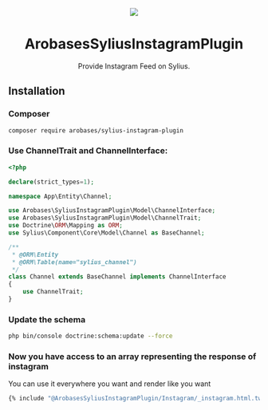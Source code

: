 <p align="center">
    <a href="https://sylius.com" target="_blank">
        <img src="https://demo.sylius.com/assets/shop/img/logo.png" />
    </a>
</p>

<h1 align="center">ArobasesSyliusInstagramPlugin</h1>

<p align="center">Provide Instagram Feed on Sylius.</p>


## Installation

### Composer

```bash
composer require arobases/sylius-instagram-plugin
 ```
### Use ChannelTrait and ChannelInterface:

```php
<?php

declare(strict_types=1);

namespace App\Entity\Channel;

use Arobases\SyliusInstagramPlugin\Model\ChannelInterface;
use Arobases\SyliusInstagramPlugin\Model\ChannelTrait;
use Doctrine\ORM\Mapping as ORM;
use Sylius\Component\Core\Model\Channel as BaseChannel;

/**
 * @ORM\Entity
 * @ORM\Table(name="sylius_channel")
 */
class Channel extends BaseChannel implements ChannelInterface
{
    use ChannelTrait;
}

```
### Update the schema

```bash
php bin/console doctrine:schema:update --force
```

### Now you have access to an array representing the response of instagram

You can use it everywhere you want and render like you want  
```bash
{% include "@ArobasesSyliusInstagramPlugin/Instagram/_instagram.html.twig" with {'data' : app_get_instagram_feed() } %}
```
